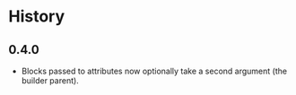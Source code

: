 History
=======

0.4.0
-----

* Blocks passed to attributes now optionally take a second argument (the builder parent).

